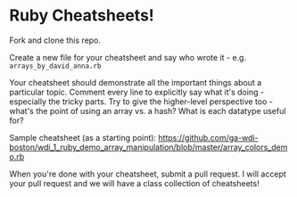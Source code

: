 Ruby Cheatsheets! 
======================

Fork and clone this repo. 

Create a new file for your cheatsheet and say who wrote it - e.g. `arrays_by_david_anna.rb`

Your cheatsheet should demonstrate all the important things about a particular topic. Comment every line to explicitly say what it's doing - especially the tricky parts. Try to give the higher-level perspective too - what's the point of using an array vs. a hash? What is each datatype useful for? 

Sample cheatsheet (as a starting point): https://github.com/ga-wdi-boston/wdi_1_ruby_demo_array_manipulation/blob/master/array_colors_demo.rb

When you're done with your cheatsheet, submit a pull request. I will accept your pull request and we will have a class collection of cheatsheets!
